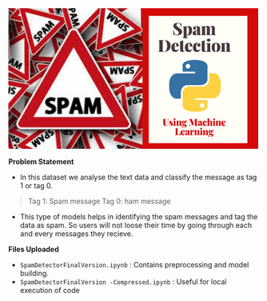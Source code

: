 
<img src="SpamDetectionn.png" width="500"/>

**Problem Statement**
  - In this dataset we analyse the text data and classify the message as tag 1 or tag 0.
  > Tag 1: Spam message
  > Tag 0: ham message
 
  - This type of models helps in identifying the spam messages and tag the data as spam. So users will not loose their time by going through each and every messages they recieve.


**Files Uploaded**
  - `SpamDetectorFinalVersion.ipynb` : Contains preprocessing and model building.
  - `SpamDetectorFinalVersion -Compressed.ipynb` : Useful for local execution of code
